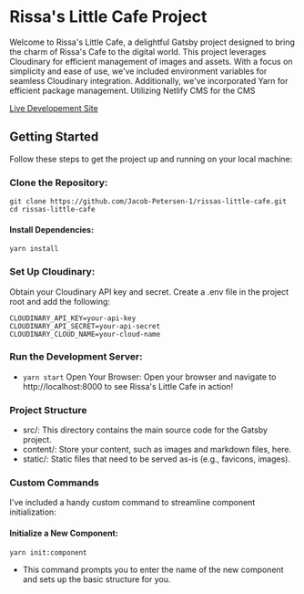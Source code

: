 
# Rissa's Little Cafe Project
Welcome to Rissa's Little Cafe, a delightful Gatsby project designed to bring the charm of Rissa's Cafe to the digital world. This project leverages Cloudinary for efficient management of images and assets. With a focus on simplicity and ease of use, we've included environment variables for seamless Cloudinary integration. Additionally, we've incorporated Yarn for efficient package management. Utilizing Netlify CMS for the CMS

[Live Developement Site](https://rissaslittlecafecatering.netlify.app)

## Getting Started
Follow these steps to get the project up and running on your local machine:

### Clone the Repository:

```
git clone https://github.com/Jacob-Petersen-1/rissas-little-cafe.git
cd rissas-little-cafe
```
#### Install Dependencies:
`yarn install`

### Set Up Cloudinary:

Obtain your Cloudinary API key and secret.
Create a .env file in the project root and add the following:

```
CLOUDINARY_API_KEY=your-api-key
CLOUDINARY_API_SECRET=your-api-secret
CLOUDINARY_CLOUD_NAME=your-cloud-name
```
### Run the Development Server:

- ```yarn start```
Open Your Browser:
Open your browser and navigate to http://localhost:8000 to see Rissa's Little Cafe in action!

### Project Structure
- src/: This directory contains the main source code for the Gatsby project.
- content/: Store your content, such as images and markdown files, here.
- static/: Static files that need to be served as-is (e.g., favicons, images).

### Custom Commands
I've included a handy custom command to streamline component initialization:

#### Initialize a New Component:
```yarn init:component```
- This command prompts you to enter the name of the new component and sets up the basic structure for you.

